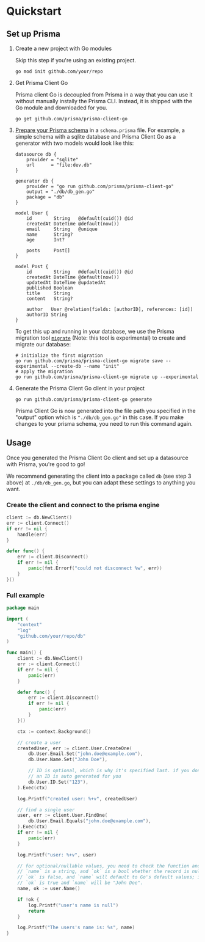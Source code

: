 # Quickstart

## Set up Prisma

1) Create a new project with Go modules

    Skip this step if you're using an existing project.

    ```shell script
    go mod init github.com/your/repo
    ```

2) Get Prisma Client Go

    Prisma client Go is decoupled from Prisma in a way that you can use it without manually instally the Prisma CLI. Instead, it is shipped with the Go module and downloaded for you.

    ```shell script
    go get github.com/prisma/prisma-client-go
    ```

3) [Prepare your Prisma schema](https://www.prisma.io/docs/reference/tools-and-interfaces/prisma-schema/prisma-schema-file) in a `schema.prisma` file. For example, a simple schema with a sqlite database and Prisma Client Go as a generator with two models would look like this:

    ```prisma
    datasource db {
        provider = "sqlite"
        url      = "file:dev.db"
    }

    generator db {
        provider = "go run github.com/prisma/prisma-client-go"
        output = "./db/db_gen.go"
        package = "db"
    }

    model User {
        id        String   @default(cuid()) @id
        createdAt DateTime @default(now())
        email     String   @unique
        name      String?
        age       Int?

        posts     Post[]
    }

    model Post {
        id        String   @default(cuid()) @id
        createdAt DateTime @default(now())
        updatedAt DateTime @updatedAt
        published Boolean
        title     String
        content   String?

        author   User @relation(fields: [authorID], references: [id])
        authorID String
    }
    ```

    To get this up and running in your database, we use the Prisma migration tool [`migrate`](https://github.com/prisma/migrate) (Note: this tool is experimental) to create and migrate our database:

    ```shell script
    # initialize the first migration
    go run github.com/prisma/prisma-client-go migrate save --experimental --create-db --name "init"
    # apply the migration
    go run github.com/prisma/prisma-client-go migrate up --experimental
    ```

4) Generate the Prisma Client Go client in your project

    ```shell script
    go run github.com/prisma/prisma-client-go generate
    ```

    Prisma Client Go is now generated into the file path you specified in the "output" option which is `"./db/db_gen.go"` in this case.
    If you make changes to your prisma schema, you need to run this command again.

## Usage

Once you generated the Prisma Client Go client and set up a datasource with Prisma, you're good to go!

We recommend generating the client into a package called `db` (see step 3 above) at `./db/db_gen.go`, but you can adapt these settings to anything you want.

### Create the client and connect to the prisma engine

```go
client := db.NewClient()
err := client.Connect()
if err != nil {
    handle(err)
}

defer func() {
    err := client.Disconnect()
    if err != nil {
        panic(fmt.Errorf("could not disconnect %w", err))
    }
}()
```

### Full example

```go
package main

import (
    "context"
    "log"
    "github.com/your/repo/db"
)

func main() {
    client := db.NewClient()
    err := client.Connect()
    if err != nil {
        panic(err)
    }

    defer func() {
        err := client.Disconnect()
        if err != nil {
            panic(err)
        }
    }()

    ctx := context.Background()

    // create a user
    createdUser, err := client.User.CreateOne(
        db.User.Email.Set("john.doe@example.com"),
        db.User.Name.Set("John Doe"),

        // ID is optional, which is why it's specified last. if you don't set it
        // an ID is auto generated for you
        db.User.ID.Set("123"),
    ).Exec(ctx)

    log.Printf("created user: %+v", createdUser)

    // find a single user
    user, err := client.User.FindOne(
        db.User.Email.Equals("john.doe@example.com"),
    ).Exec(ctx)
    if err != nil {
        panic(err)
    }

    log.Printf("user: %+v", user)

    // for optional/nullable values, you need to check the function and create two return values
    // `name` is a string, and `ok` is a bool whether the record is null or not. If it's null,
    // `ok` is false, and `name` will default to Go's default values; in this case an empty string (""). Otherwise,
    // `ok` is true and `name` will be "John Doe".
    name, ok := user.Name()

    if !ok {
        log.Printf("user's name is null")
        return
    }

    log.Printf("The users's name is: %s", name)
}
```
